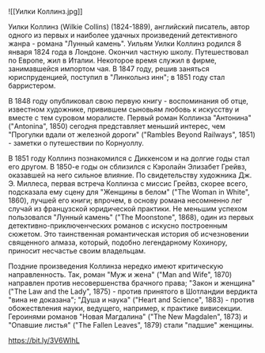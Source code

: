 ![[Уилки Коллинз.jpg]]

Уилки Коллинз (Wilkie Collins) (1824-1889), английский писатель, автор одного из первых и наиболее удачных произведений детективного жанра - романа "Лунный камень". Уильям Уилки Коллинз родился 8 января 1824 года в Лондоне. Окончил частную школу. Путешествовал по Европе, жил в Италии. Некоторое время служил в фирме, занимавшейся импортом чая. В 1847 году, решив заняться юриспруденцией, поступил в "Линкольнз инн"; в 1851 году стал барристером.

В 1848 году опубликовал свою первую книгу - воспоминания об отце, известном художнике, привившем сыновьям любовь к искусству и вместе с тем суровом моралисте. Первый роман Коллинза "Антонина" ("Antonina", 1850) сегодня представляет мeньший интерес, чем "Прогулки вдали от железной дороги" ("Rambles Beyond Railways", 1851) - заметки о путешествии по Корнуоллу.

В 1851 году Коллинз познакомился с Диккенсом и на долгие годы стал его другом. В 1850-е годы он сблизился с Кэролайн Элизабет Грейвз, оказавшей на него сильное влияние. По свидетельству художника Дж. Э. Миллеса, первая встреча Коллинза с миссис Грейвз, скорее всего, подсказала ему сцену для "Женщины в белом" ("The Woman in White", 1860), лучшей его книги; впрочем, в основу романа несомненно лег случай из французской юридической практики. Не меньшим успехом пользовался "Лунный камень" ("The Moonstone", 1868), один из первых детективно-приключенческих романов с искусно построенным сюжетом. Это таинственная романтическая история об исчезновении священного алмаза, который, подобно легендарному Кохинору, приносит несчастье своим владельцам.

Поздние произведения Коллинза нередко имеют критическую направленность. Так, роман "Муж и жена" ("Man and Wife", 1870) направлен против несовершенства брачного права; "Закон и женщина" ("The Law and the Lady", 1875) - против принятого в Шотландии вердикта "вина не доказана"; "Душа и наука" ("Heart and Science", 1883) - против обожествления науки, ведущего, например, к практике вивисекции. Героинями романов "Новая Магдалина" ("The New Magdalen", 1873) и "Опавшие листья" ("The Fallen Leaves", 1879) стали "падшие" женщины.

https://bit.ly/3V6WIhL